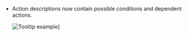 - Action descriptions now contain possible conditions and dependent actions.

  ![Tooltip example](https://raw.githubusercontent.com/udondan/iam-floyd/master/docs/v0.28.0-tooltip.png)]
